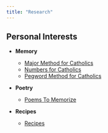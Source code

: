 ```yaml
---
title: "Research"
---
```


## Personal Interests

- **Memory**
  - [Major Method for Catholics](Personal_Interests/Memory/major_method_for_catholics.html)
  - [Numbers for Catholics](Personal_Interests/Memory/numbers_for_catholics.html)
  - [Pegword Method for Catholics](Personal_Interests/Memory/pegword_method_for_catholics.html)

- **Poetry**
  - [Poems To Memorize](Personal_Interests/Poetry/Poems_to_Memorize/poems_to_memorize.html)

- **Recipes**
  - [Recipes](Personal_Interests/Recipes/recipes.html)
